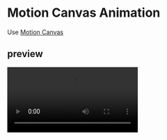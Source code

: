 # Motion Canvas Animation

Use [Motion Canvas](https://motioncanvas.io/)

## preview

<div><video controls src="https://github.com/m1m0zzz/motion-canvas-animation/blob/main/output/project.mp4?raw=true" title="preview"></video></div>